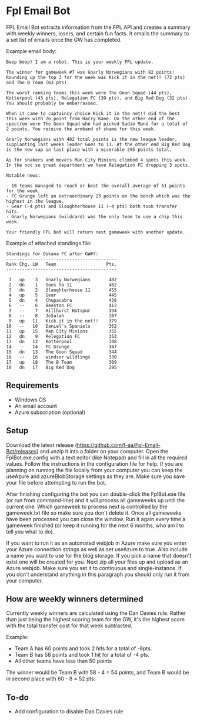 # Fpl Email Bot

FPL Email Bot extracts information from the FPL API and creates a summary with weekly winners, losers, and certain fun facts. It emails the summary to a set list of emails once the GW has completed.

Example email body:

```
Beep boop! I am a robot. This is your weekly FPL update.

The winner for gameweek #7 was Gnarly Norwegians with 82 points! Rounding up the top 3 for the week was Kick it in the net!! (72 pts) and The B Team (63 pts).

The worst ranking teams this week were The Goon Squad (44 pts), Kotterpool (43 pts), Relegation FC (39 pts), and Big Red Dog (32 pts). You should probably be embarrassed. 

When it came to captaincy choice Kick it in the net!! did the best this week with 26 point from Harry Kane. On the other end of the spectrum were The Goon Squad who had picked Sadio Mané for a total of 2 points. You receive the armband of shame for this week. 

Gnarly Norwegians with 482 total points is the new league leader, supplanting last weeks leader Goes to 11. At the other end Big Red Dog is the new sap in last place with a miserable 295 points total.

As for shakers and movers Man City Minions climbed 4 spots this week. In the not so great department we have Relegation FC dropping 3 spots.

Notable news:

- 10 teams managed to reach or beat the overall average of 51 points for the week. 
- FC Grunge left an extraordinary 23 points on the bench which was the highest in the league.
- Gear (-4 pts) and Slaughterhouse 11 (-4 pts) both took transfer hits.
- Gnarly Norwegians (wildcard) was the only team to use a chip this week.

Your friendly FPL bot will return next gameweek with another update.

```

Example of attached standings file:

```
Standings for Oskana FC after GW#7:
------------------------------------------
Rank Chg. LW   Team                   Pts.
------------------------------------------

 1   up    3   Gnarly Norwegians       482
 2   dn    1   Goes to 11              462
 3   dn    2   Slaughterhouse 11       455
 4   up    5   Gear                    445
 5   dn    4   Chupacabra              438
 6   --    6   Beeston FC              412
 7   --    7   Hillhurst Hotspur       394
 8   --    8   JoSalah                 387
 9   up   11   Kick it in the net!!    379
10   --   10   Daniel's Spaniels       362
11   up   15   Man City Minions        355
12   dn    9   Relegation FC           353
13   dn   12   Kotterpool              348
14   --   14   FC Grunge               347
15   dn   13   The Goon Squad          344
16   --   16   windsor wildlings       330
17   up   18   The B Team              309
18   dn   17   Big Red Dog             295
```

## Requirements

- Windows OS
- An email account
- Azure subscription (optional)

## Setup

Download the latest release (https://github.com/f-aa/Fpl-Email-Bot/releases) and unzip it into a folder on your computer. Open the FplBot.exe.config with a text editor (like Notepad) and fill in all the required values. Follow the instructions in the configuration file for help. If you are planning on running the file locally from your computer you can keep the useAzure and azureBlobStorage settings as they are. Make sure you save your file before attempting to run the bot.

After finishing configuring the bot you can double-click the FplBot.exe file (or run from command-line) and it will process all gameweeks up until the current one. Which gameweek to process next is controlled by the gameweek.txt file so make sure you don't delete it. Once all gameweeks have been processed you can close the window. Run it again every time a gameweek finished (or keep it running for the next 6 months, who am I to tell you what to do).

If you want to run it as an automated webjob in Azure make sure you enter your Azure connection strings as well as set useAzure to true. Also include a name you want to use for the blog storage. If you pick a name that doesn't exist one will be created for you. Next zip all your files up and upload as an Azure webjob. Make sure you set it to continuous and single-instance. If you don't understand anything in this paragraph you should only run it from your computer.

## How are weekly winners determined

Currently weekly winners are calculated using the Dan Davies rule. Rather than just being the highest scoring team for the GW, it's the highest score with the total transfer cost for that week subtracted.

Example:

- Team A has 60 points and took 2 hits for a total of -8pts.
- Team B has 58 points and took 1 hit for a total of -4 pts.
- All other teams have less than 50 points

The winner would be Team B with 58 - 4 = 54 points, and Team B would be in second place with 60 - 8 = 52 pts.

## To-do

- Add configuration to disable Dan Davies rule
